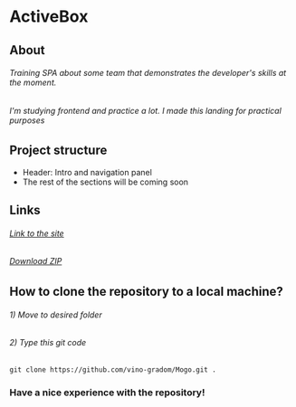# ActiveBox

## About
###### Training SPA about some team that demonstrates the developer's skills at the moment.
###### I'm studying frontend and practice a lot. I made this landing for practical purposes

## Project structure
* Header: Intro and navigation panel
* The rest of the sections will be coming soon

## Links
###### [Link to the site](https://vino-gradom.github.io/Mogo/)
###### [Download ZIP](https://github.com/vino-gradom/Mogo/archive/refs/heads/main.zip)

## How to clone the repository to a local machine?
###### 1) Move to desired folder
###### 2) Type this git code
```git
git clone https://github.com/vino-gradom/Mogo.git .
```

### Have a nice experience with the repository!
